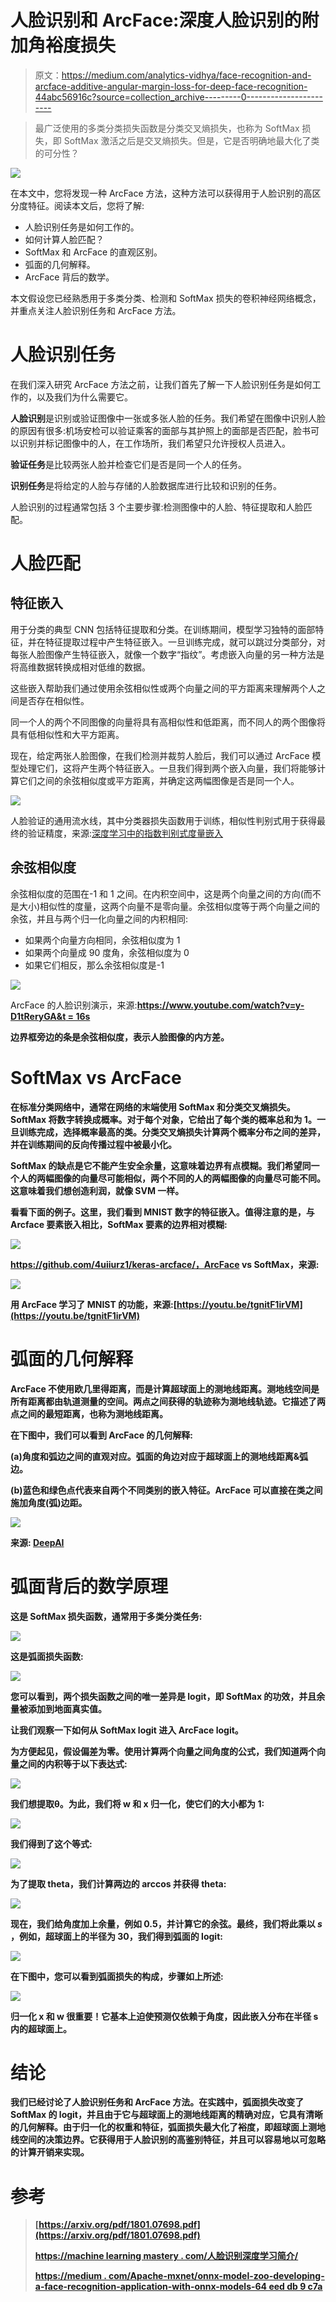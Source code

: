 # 人脸识别和 ArcFace:深度人脸识别的附加角裕度损失

> 原文：<https://medium.com/analytics-vidhya/face-recognition-and-arcface-additive-angular-margin-loss-for-deep-face-recognition-44abc56916c?source=collection_archive---------0----------------------->

> 最广泛使用的多类分类损失函数是分类交叉熵损失，也称为 SoftMax 损失，即 SoftMax 激活之后是交叉熵损失。但是，它是否明确地最大化了类的可分性？

![](img/64fa433e835f9fe786d36c515a61bddc.png)

在本文中，您将发现一种 ArcFace 方法，这种方法可以获得用于人脸识别的高区分度特征。阅读本文后，您将了解:

*   人脸识别任务是如何工作的。
*   如何计算人脸匹配？
*   SoftMax 和 ArcFace 的直观区别。
*   弧面的几何解释。
*   ArcFace 背后的数学。

本文假设您已经熟悉用于多类分类、检测和 SoftMax 损失的卷积神经网络概念，并重点关注人脸识别任务和 ArcFace 方法。

# **人脸识别任务**

在我们深入研究 ArcFace 方法之前，让我们首先了解一下人脸识别任务是如何工作的，以及我们为什么需要它。

**人脸识别**是识别或验证图像中一张或多张人脸的任务。我们希望在图像中识别人脸的原因有很多:机场安检可以验证乘客的面部与其护照上的面部是否匹配，脸书可以识别并标记图像中的人，在工作场所，我们希望只允许授权人员进入。

**验证任务**是比较两张人脸并检查它们是否是同一个人的任务。

**识别任务**是将给定的人脸与存储的人脸数据库进行比较和识别的任务。

人脸识别的过程通常包括 3 个主要步骤:检测图像中的人脸、特征提取和人脸匹配。

# **人脸匹配**

## **特征嵌入**

用于分类的典型 CNN 包括特征提取和分类。在训练期间，模型学习独特的面部特征，并在特征提取过程中产生特征嵌入。一旦训练完成，就可以跳过分类部分，对每张人脸图像产生特征嵌入，就像一个数字“指纹”。考虑嵌入向量的另一种方法是将高维数据转换成相对低维的数据。

这些嵌入帮助我们通过使用余弦相似性或两个向量之间的平方距离来理解两个人之间是否存在相似性。

同一个人的两个不同图像的向量将具有高相似性和低距离，而不同人的两个图像将具有低相似性和大平方距离。

现在，给定两张人脸图像，在我们检测并裁剪人脸后，我们可以通过 ArcFace 模型处理它们，这将产生两个特征嵌入。一旦我们得到两个嵌入向量，我们将能够计算它们之间的余弦相似度或平方距离，并确定这两幅图像是否是同一个人。

![](img/57fd5421e903d5fdf92e91cddac7819b.png)

人脸验证的通用流水线，其中分类器损失函数用于训练，相似性判别式用于获得最终的验证精度，来源:[深度学习中的指数判别式度量嵌入](https://www.researchgate.net/publication/323025952_Exponential_Discriminative_Metric_Embedding_in_Deep_Learning)

## **余弦相似度**

余弦相似度的范围在-1 和 1 之间。在内积空间中，这是两个向量之间的方向(而不是大小)相似性的度量，这两个向量不是零向量。余弦相似度等于两个向量之间的余弦，并且与两个归一化向量之间的内积相同:

*   如果两个向量方向相同，余弦相似度为 1
*   如果两个向量成 90 度角，余弦相似度为 0
*   如果它们相反，那么余弦相似度是-1

![](img/8830c475b13d9c7271399f16cf89aa7e.png)

ArcFace 的人脸识别演示，来源:**[https://www.youtube.com/watch?v=y-D1tReryGA&t = 16s](https://www.youtube.com/watch?v=y-D1tReryGA&t=16s)**

**边界框旁边的条是余弦相似度，表示人脸图像的内方差。**

# ****SoftMax vs ArcFace****

**在标准分类网络中，通常在网络的末端使用 SoftMax 和分类交叉熵损失。SoftMax 将数字转换成概率。对于每个对象，它给出了每个类的概率总和为 1。一旦训练完成，选择概率最高的类。分类交叉熵损失计算两个概率分布之间的差异，并在训练期间的反向传播过程中被最小化。**

**SoftMax 的缺点是它不能产生安全余量，这意味着边界有点模糊。我们希望同一个人的两幅图像的向量尽可能相似，两个不同的人的两幅图像的向量尽可能不同。这意味着我们想创造利润，就像 SVM 一样。**

**看看下面的例子。这里，我们看到 MNIST 数字的特征嵌入。值得注意的是，与 Arcface 要素嵌入相比，SoftMax 要素的边界相对模糊:**

**![](img/8ba4b87933449d128810e51ed48d21ee.png)**

**https://github.com/4uiiurz1/keras-arcface/，ArcFace vs SoftMax，来源:**

**![](img/f51f87425fc42c9141f497d57ffa8d8a.png)**

**用 ArcFace 学习了 MNIST 的功能，来源:[https://youtu.be/tgnitF1irVM](https://youtu.be/tgnitF1irVM)**

# ****弧面的几何解释****

**ArcFace 不使用欧几里得距离，而是计算超球面上的测地线距离。测地线空间是所有距离都由轨道测量的空间。两点之间获得的轨迹称为测地线轨迹。它描述了两点之间的最短距离，也称为测地线距离。**

**在下图中，我们可以看到 ArcFace 的几何解释:**

**(a)角度和弧边之间的直观对应。弧面的角边对应于超球面上的测地线距离&弧边。**

**(b)蓝色和绿色点代表来自两个不同类别的嵌入特征。ArcFace 可以直接在类之间施加角度(弧)边距。**

**![](img/cfcc8dd09c9c739434b7898fe45fd5c5.png)**

**来源: [DeepAI](https://deepai.org/publication/arcface-additive-angular-margin-loss-for-deep-face-recognition)**

# ****弧面背后的数学原理****

**这是 SoftMax 损失函数，通常用于多类分类任务:**

**![](img/55d4bd135727daea7b304a81e1031e1c.png)**

**这是弧面损失函数:**

**![](img/9238d72b21d5e53de877920de9430ad6.png)**

**您可以看到，两个损失函数之间的唯一差异是 logit，即 SoftMax 的功效，并且余量被添加到地面真实值。**

**让我们观察一下如何从 SoftMax logit 进入 ArcFace logit。**

**为方便起见，假设偏差为零。使用计算两个向量之间角度的公式，我们知道两个向量之间的内积等于以下表达式:**

**![](img/fe6efad9a2a4aba540f226313a4c23c7.png)**

**我们想提取θ。为此，我们将 w 和 x 归一化，使它们的大小都为 1:**

**![](img/435ada723d84acc6c875cb12244a0bc3.png)**

**我们得到了这个等式:**

**![](img/adfd27431d7fa4e18870bf0e6ef58fcd.png)**

**为了提取 theta，我们计算两边的 arccos 并获得 theta:**

**![](img/990f69bbc02ada46fa76ad0811dd687e.png)**

**现在，我们给角度加上余量，例如 0.5，并计算它的余弦。最终，我们将此乘以 ***s*** ，例如，超球面上的半径为 30，我们得到弧面的 logit:**

**![](img/9caca78b509cde27dbe4f671367a2391.png)**

**在下图中，您可以看到弧面损失的构成，步骤如上所述:**

**![](img/aff44f338efbeda7d8b0a0d4ef561040.png)**

**归一化 x 和 w 很重要！它基本上迫使预测仅依赖于角度，因此嵌入分布在半径 s 内的超球面上。**

# ****结论****

**我们已经讨论了人脸识别任务和 ArcFace 方法。在实践中，弧面损失改变了 SoftMax 的 logit，并且由于它与超球面上的测地线距离的精确对应，它具有清晰的几何解释。由于归一化的权重和特征，弧面损失最大化了裕度，即超球面上测地线空间的决策边界。它获得用于人脸识别的高鉴别特征，并且可以容易地以可忽略的计算开销来实现。**

# **参考**

> **[https://arxiv.org/pdf/1801.07698.pdf](https://arxiv.org/pdf/1801.07698.pdf)**
> 
> **[https://machine learning mastery . com/人脸识别深度学习简介/](https://machinelearningmastery.com/introduction-to-deep-learning-for-face-recognition/)**
> 
> **[https://medium . com/Apache-mxnet/onnx-model-zoo-developing-a-face-recognition-application-with-onnx-models-64 eed db 9 c7a](/apache-mxnet/onnx-model-zoo-developing-a-face-recognition-application-with-onnx-models-64eeeddb9c7a)**